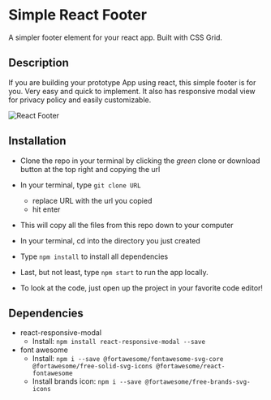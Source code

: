 # Simple React Footer

A simpler footer element for your react app. Built with CSS Grid.

## Description

If you are building your prototype App using react, this simple footer is for you. Very easy and quick to implement. It also has responsive modal view for privacy policy and easily customizable.

![React Footer](demo/simple-react-footer.gif)

## Installation

-   Clone the repo in your terminal by clicking the _green_ clone or download button at the top right and copying the url
-   In your terminal, type `git clone URL`
    -   replace URL with the url you copied
    -   hit enter
-   This will copy all the files from this repo down to your computer
-   In your terminal, cd into the directory you just created
-   Type `npm install` to install all dependencies
-   Last, but not least, type `npm start` to run the app locally.

-   To look at the code, just open up the project in your favorite code editor!

## Dependencies

-   react-responsive-modal
    -   Install: `npm install react-responsive-modal --save`
-   font awesome
    -   Install: `npm i --save @fortawesome/fontawesome-svg-core @fortawesome/free-solid-svg-icons @fortawesome/react-fontawesome`
    -   Install brands icon: `npm i --save @fortawesome/free-brands-svg-icons`
